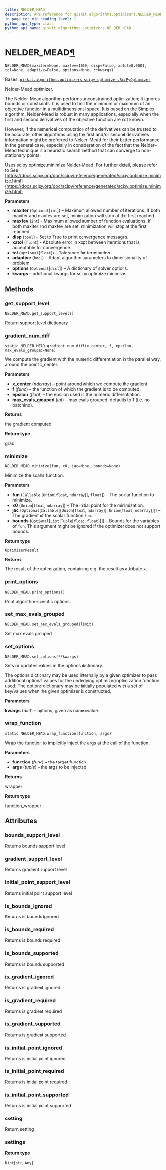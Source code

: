```yaml
---
title: NELDER_MEAD
description: API reference for qiskit.algorithms.optimizers.NELDER_MEAD
in_page_toc_min_heading_level: 1
python_api_type: class
python_api_name: qiskit.algorithms.optimizers.NELDER_MEAD
---
```


# NELDER\_MEAD[¶](#nelder-mead "Permalink to this headline")

<span id="qiskit.algorithms.optimizers.NELDER_MEAD" />

`NELDER_MEAD(maxiter=None, maxfev=1000, disp=False, xatol=0.0001, tol=None, adaptive=False, options=None, **kwargs)`

Bases: [`qiskit.algorithms.optimizers.scipy_optimizer.SciPyOptimizer`](qiskit.algorithms.optimizers.SciPyOptimizer "qiskit.algorithms.optimizers.scipy_optimizer.SciPyOptimizer")

Nelder-Mead optimizer.

The Nelder-Mead algorithm performs unconstrained optimization; it ignores bounds or constraints. It is used to find the minimum or maximum of an objective function in a multidimensional space. It is based on the Simplex algorithm. Nelder-Mead is robust in many applications, especially when the first and second derivatives of the objective function are not known.

However, if the numerical computation of the derivatives can be trusted to be accurate, other algorithms using the first and/or second derivatives information might be preferred to Nelder-Mead for their better performance in the general case, especially in consideration of the fact that the Nelder–Mead technique is a heuristic search method that can converge to non-stationary points.

Uses scipy.optimize.minimize Nelder-Mead. For further detail, please refer to See [https://docs.scipy.org/doc/scipy/reference/generated/scipy.optimize.minimize.html](https://docs.scipy.org/doc/scipy/reference/generated/scipy.optimize.minimize.html)

**Parameters**

*   **maxiter** (`Optional`\[`int`]) – Maximum allowed number of iterations. If both maxiter and maxfev are set, minimization will stop at the first reached.
*   **maxfev** (`int`) – Maximum allowed number of function evaluations. If both maxiter and maxfev are set, minimization will stop at the first reached.
*   **disp** (`bool`) – Set to True to print convergence messages.
*   **xatol** (`float`) – Absolute error in xopt between iterations that is acceptable for convergence.
*   **tol** (`Optional`\[`float`]) – Tolerance for termination.
*   **adaptive** (`bool`) – Adapt algorithm parameters to dimensionality of problem.
*   **options** (`Optional`\[`dict`]) – A dictionary of solver options.
*   **kwargs** – additional kwargs for scipy.optimize.minimize.

## Methods

### get\_support\_level

<span id="qiskit.algorithms.optimizers.NELDER_MEAD.get_support_level" />

`NELDER_MEAD.get_support_level()`

Return support level dictionary

### gradient\_num\_diff

<span id="qiskit.algorithms.optimizers.NELDER_MEAD.gradient_num_diff" />

`static NELDER_MEAD.gradient_num_diff(x_center, f, epsilon, max_evals_grouped=None)`

We compute the gradient with the numeric differentiation in the parallel way, around the point x\_center.

**Parameters**

*   **x\_center** (*ndarray*) – point around which we compute the gradient
*   **f** (*func*) – the function of which the gradient is to be computed.
*   **epsilon** (*float*) – the epsilon used in the numeric differentiation.
*   **max\_evals\_grouped** (*int*) – max evals grouped, defaults to 1 (i.e. no batching).

**Returns**

the gradient computed

**Return type**

grad

### minimize

<span id="qiskit.algorithms.optimizers.NELDER_MEAD.minimize" />

`NELDER_MEAD.minimize(fun, x0, jac=None, bounds=None)`

Minimize the scalar function.

**Parameters**

*   **fun** (`Callable`\[\[`Union`\[`float`, `ndarray`]], `float`]) – The scalar function to minimize.
*   **x0** (`Union`\[`float`, `ndarray`]) – The initial point for the minimization.
*   **jac** (`Optional`\[`Callable`\[\[`Union`\[`float`, `ndarray`]], `Union`\[`float`, `ndarray`]]]) – The gradient of the scalar function `fun`.
*   **bounds** (`Optional`\[`List`\[`Tuple`\[`float`, `float`]]]) – Bounds for the variables of `fun`. This argument might be ignored if the optimizer does not support bounds.

**Return type**

[`OptimizerResult`](qiskit.algorithms.optimizers.OptimizerResult "qiskit.algorithms.optimizers.optimizer.OptimizerResult")

**Returns**

The result of the optimization, containing e.g. the result as attribute `x`.

### print\_options

<span id="qiskit.algorithms.optimizers.NELDER_MEAD.print_options" />

`NELDER_MEAD.print_options()`

Print algorithm-specific options.

### set\_max\_evals\_grouped

<span id="qiskit.algorithms.optimizers.NELDER_MEAD.set_max_evals_grouped" />

`NELDER_MEAD.set_max_evals_grouped(limit)`

Set max evals grouped

### set\_options

<span id="qiskit.algorithms.optimizers.NELDER_MEAD.set_options" />

`NELDER_MEAD.set_options(**kwargs)`

Sets or updates values in the options dictionary.

The options dictionary may be used internally by a given optimizer to pass additional optional values for the underlying optimizer/optimization function used. The options dictionary may be initially populated with a set of key/values when the given optimizer is constructed.

**Parameters**

**kwargs** (*dict*) – options, given as name=value.

### wrap\_function

<span id="qiskit.algorithms.optimizers.NELDER_MEAD.wrap_function" />

`static NELDER_MEAD.wrap_function(function, args)`

Wrap the function to implicitly inject the args at the call of the function.

**Parameters**

*   **function** (*func*) – the target function
*   **args** (*tuple*) – the args to be injected

**Returns**

wrapper

**Return type**

function\_wrapper

## Attributes

<span id="qiskit.algorithms.optimizers.NELDER_MEAD.bounds_support_level" />

### bounds\_support\_level

Returns bounds support level

<span id="qiskit.algorithms.optimizers.NELDER_MEAD.gradient_support_level" />

### gradient\_support\_level

Returns gradient support level

<span id="qiskit.algorithms.optimizers.NELDER_MEAD.initial_point_support_level" />

### initial\_point\_support\_level

Returns initial point support level

<span id="qiskit.algorithms.optimizers.NELDER_MEAD.is_bounds_ignored" />

### is\_bounds\_ignored

Returns is bounds ignored

<span id="qiskit.algorithms.optimizers.NELDER_MEAD.is_bounds_required" />

### is\_bounds\_required

Returns is bounds required

<span id="qiskit.algorithms.optimizers.NELDER_MEAD.is_bounds_supported" />

### is\_bounds\_supported

Returns is bounds supported

<span id="qiskit.algorithms.optimizers.NELDER_MEAD.is_gradient_ignored" />

### is\_gradient\_ignored

Returns is gradient ignored

<span id="qiskit.algorithms.optimizers.NELDER_MEAD.is_gradient_required" />

### is\_gradient\_required

Returns is gradient required

<span id="qiskit.algorithms.optimizers.NELDER_MEAD.is_gradient_supported" />

### is\_gradient\_supported

Returns is gradient supported

<span id="qiskit.algorithms.optimizers.NELDER_MEAD.is_initial_point_ignored" />

### is\_initial\_point\_ignored

Returns is initial point ignored

<span id="qiskit.algorithms.optimizers.NELDER_MEAD.is_initial_point_required" />

### is\_initial\_point\_required

Returns is initial point required

<span id="qiskit.algorithms.optimizers.NELDER_MEAD.is_initial_point_supported" />

### is\_initial\_point\_supported

Returns is initial point supported

<span id="qiskit.algorithms.optimizers.NELDER_MEAD.setting" />

### setting

Return setting

<span id="qiskit.algorithms.optimizers.NELDER_MEAD.settings" />

### settings

**Return type**

`Dict`\[`str`, `Any`]

